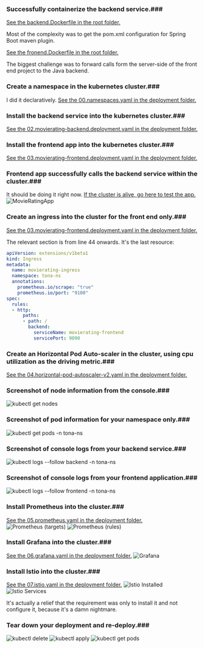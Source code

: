 ### Successfully containerize the backend service.###

[See the backend.Dockerfile in the root folder.](https://github.com/drivexcite/MovieRating/blob/master/backend.Dockerfile)

Most of the complexity was to get the pom.xml configuration for Spring Boot maven plugin.


[See the fronend.Dockerfile in the root folder.](https://github.com/drivexcite/MovieRating/blob/master/frontend.Dockerfile)

The biggest challenge was to forward calls form the server-side of the front end project to the Java backend.

### Create a namespace in the kubernetes cluster.###
I did it declaratively. [See the 00.namespaces.yaml in the deployment folder.](https://github.com/drivexcite/MovieRating/blob/master/deployment/00.namespaces.yaml)


### Install the backend service into the kubernetes cluster.###
[See the 02.movierating-backend.deployment.yaml in the deployment folder.](https://github.com/drivexcite/MovieRating/blob/master/deployment/02.movierating-backend.deployment.yaml)


### Install the frontend app into the kubernetes cluster.###
[See the 03.movierating-frontend.deployment.yaml in the deployment folder.](https://github.com/drivexcite/MovieRating/blob/master/deployment/03.movierating-frontend.deployment.yaml)

### Frontend app successfully calls the backend service within the cluster.###
It should be doing it right now. [If the cluster is alive, go here to test the app.](http://13.88.176.196/)
![MovieRatingApp](https://github.com/drivexcite/MovieRating/tree/master/images/MovieRatingApp.jpg)

### Create an ingress into the cluster for the front end only.###
[See the 03.movierating-frontend.deployment.yaml in the deployment folder.](https://github.com/drivexcite/MovieRating/blob/master/deployment/03.movierating-frontend.deployment.yaml)

The relevant section is from line 44 onwards. It's the last resource:
```yaml
apiVersion: extensions/v1beta1
kind: Ingress
metadata:
  name: movierating-ingress
  namespace: tona-ns
  annotations:
    prometheus.io/scrape: "true"
    prometheus.io/port: "9100"
spec:
  rules:
  - http:
      paths:
      - path: /
        backend:
          serviceName: movierating-frontend
		  servicePort: 9090
```
### Create an Horizontal Pod Auto-scaler in the cluster, using cpu utilization as the driving metric.###
[See the 04.horizontal-pod-autoscaler-v2.yaml in the deployment folder.](https://github.com/drivexcite/MovieRating/blob/master/deployment/04.horizontal-pod-autoscaler-v2.yaml)

### Screenshot of node information from the console.###
![kubectl get nodes](https://github.com/drivexcite/MovieRating/tree/master/images/kubectl-get-nodes.jpg)

### Screenshot of pod information for your namespace only.###
![kubectl get pods -n tona-ns](https://github.com/drivexcite/MovieRating/tree/master/images/kubectl-get-pods.jpg)

### Screenshot of console logs from your backend service.###
![kubectl logs --follow backend -n tona-ns](https://github.com/drivexcite/MovieRating/tree/master/images/kubectl-logs-follow-backend.jpg)

### Screenshot of console logs from your frontend application.###
![kubectl logs --follow frontend -n tona-ns](https://github.com/drivexcite/MovieRating/tree/master/images/kubectl-logs-follow-frontend.jpg)

### Install Prometheus into the cluster.###
[See the 05.prometheus.yaml in the deployment folder.](https://github.com/drivexcite/MovieRating/blob/master/deployment/05.prometheus.yaml)
![Prometheus (targets)](https://github.com/drivexcite/MovieRating/tree/master/images/PrometheusTargets.jpg)
![Prometheus (rules)](https://github.com/drivexcite/MovieRating/tree/master/images/PrometheusRules.jpg)

### Install Grafana into the cluster.###
[See the 06.grafana.yaml in the deployment folder.](https://github.com/drivexcite/MovieRating/blob/master/deployment/06.grafana.yaml)
![Grafana](https://github.com/drivexcite/MovieRating/tree/master/images/Grafana.jpg)

### Install Istio into the cluster.###
[See the 07.istio.yaml in the deployment folder.](https://github.com/drivexcite/MovieRating/blob/master/deployment/07.istio.yaml)
![Istio Installed](https://github.com/drivexcite/MovieRating/tree/master/images/IstioInstalled01.jpg)
![Istio Services](https://github.com/drivexcite/MovieRating/tree/master/images/IstioInstalled02.jpg)

It's actually a relief that the requirement was only to install it and not configure it, because it's a damn nightmare.

### Tear down your deployment and re-deploy.###
![kubectl delete](https://github.com/drivexcite/MovieRating/tree/master/images/kubectl-delete.jpg)
![kubectl apply](https://github.com/drivexcite/MovieRating/tree/master/images/kubectl-apply.jpg)
![kubectl get pods](https://github.com/drivexcite/MovieRating/tree/master/images/kubectl-get-pods-after-recreate.jpg)

